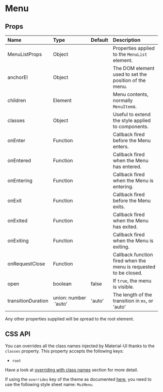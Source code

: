 <!--- This documentation is automatically generated, do not try to edit it. -->

# Menu



## Props
| Name | Type | Default | Description |
|:-----|:-----|:--------|:------------|
| MenuListProps | Object |  | Properties applied to the `MenuList` element. |
| anchorEl | Object |  | The DOM element used to set the position of the menu. |
| children | Element |  | Menu contents, normally `MenuItem`s. |
| classes | Object |  | Useful to extend the style applied to components. |
| onEnter | Function |  | Callback fired before the Menu enters. |
| onEntered | Function |  | Callback fired when the Menu has entered. |
| onEntering | Function |  | Callback fired when the Menu is entering. |
| onExit | Function |  | Callback fired before the Menu exits. |
| onExited | Function |  | Callback fired when the Menu has exited. |
| onExiting | Function |  | Callback fired when the Menu is exiting. |
| onRequestClose | Function |  | Callback function fired when the menu is requested to be closed. |
| open | boolean | false | If `true`, the menu is visible. |
| transitionDuration | union:&nbsp;number<br>&nbsp;'auto'<br> | 'auto' | The length of the transition in `ms`, or 'auto' |

Any other properties supplied will be spread to the root element.

## CSS API

You can overrides all the class names injected by Material-UI thanks to the `classes` property.
This property accepts the following keys:
- `root`

Have a look at [overriding with class names](/customization/overrides#overriding-with-class-names)
section for more detail.

If using the `overrides` key of the theme as documented
[here](/customization/themes#customizing-all-instances-of-a-component-type),
you need to use the following style sheet name: `MuiMenu`.
